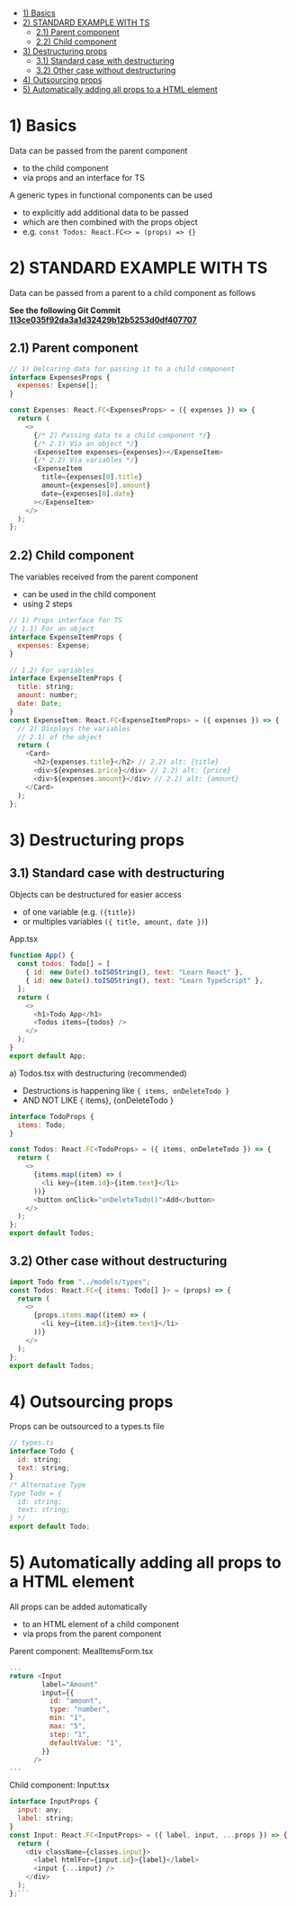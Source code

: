 - [1) Basics](#1-basics)
- [2) STANDARD EXAMPLE WITH TS](#2-standard-example-with-ts)
  - [2.1) Parent component](#21-parent-component)
  - [2.2) Child component](#22-child-component)
- [3) Destructuring props](#3-destructuring-props)
  - [3.1) Standard case with destructuring](#31-standard-case-with-destructuring)
  - [3.2) Other case without destructuring](#32-other-case-without-destructuring)
- [4) Outsourcing props](#4-outsourcing-props)
- [5) Automatically adding all props to a HTML element](#5-automatically-adding-all-props-to-a-html-element)

# 1) Basics

Data can be passed from the parent component

- to the child component
- via props and an interface for TS

A generic types in functional components can be used

- to explicitly add additional data to be passed
- which are then combined with the props object
- e.g. `const Todos: React.FC<> = (props) => {}`

# 2) STANDARD EXAMPLE WITH TS

Data can be passed from a parent to a child component as follows

**See the following Git Commit [113ce035f92da3a1d32429b12b5253d0df407707](https://github.com/johannesstroebele91/React-Library/commit/113ce035f92da3a1d32429b12b5253d0df407707)**

## 2.1) Parent component

```javascript
// 1) Delcaring data for passing it to a child component
interface ExpensesProps {
  expenses: Expense[];
}

const Expenses: React.FC<ExpensesProps> = ({ expenses }) => {
  return (
    <>
      {/* 2) Passing data to a child component */}
      {/* 2.1) Via an object */}
      <ExpenseItem expenses={expenses}></ExpenseItem>
      {/* 2.2) Via variables */}
      <ExpenseItem
        title={expenses[0].title}
        amount={expenses[0].amount}
        date={expenses[0].date}
      ></ExpenseItem>
    </>
  );
};
```

## 2.2) Child component

The variables received from the parent component

- can be used in the child component
- using 2 steps

```javascript
// 1) Props interface for TS
// 1.1) For an object
interface ExpenseItemProps {
  expenses: Expense;
}

// 1.2) For variables
interface ExpenseItemProps {
  title: string;
  amount: number;
  date: Date;
}
const ExpenseItem: React.FC<ExpenseItemProps> = ({ expenses }) => {
  // 2) Displays the variables
  // 2.1) of the object
  return (
    <Card>
      <h2>{expenses.title}</h2> // 2.2) alt: {title}
      <div>${expenses.price}</div> // 2.2) alt: {price}
      <div>${expenses.amount}</div> // 2.2) alt: {amount}
    </Card>
  );
};
```

# 3) Destructuring props

## 3.1) Standard case with destructuring

Objects can be destructured for easier access

- of one variable (e.g. `({title})`
- or multiples variables `({ title, amount, date })`)

App.tsx

```javascript
function App() {
  const todos: Todo[] = [
    { id: new Date().toISOString(), text: "Learn React" },
    { id: new Date().toISOString(), text: "Learn TypeScript" },
  ];
  return (
    <>
      <h1>Todo App</h1>
      <Todos items={todos} />
    </>
  );
}
export default App;
```

a) Todos.tsx with destructuring (recommended)

- Destructions is happening like `{ items, onDeleteTodo }`
- AND NOT LIKE { items}, {onDeleteTodo }

```javascript
interface TodoProps {
  items: Todo;
}

const Todos: React.FC<TodoProps> = ({ items, onDeleteTodo }) => {
  return (
    <>
      {items.map((item) => (
        <li key={item.id}>{item.text}</li>
      ))}
      <button onClick="onDeleteTodo()">Add</button>
    </>
  );
};
export default Todos;
```

## 3.2) Other case without destructuring

```javascript
import Todo from "../models/types";
const Todos: React.FC<{ items: Todo[] }> = (props) => {
  return (
    <>
      {props.items.map((item) => (
        <li key={item.id}>{item.text}</li>
      ))}
    </>
  );
};
export default Todos;
```

# 4) Outsourcing props

Props can be outsourced to a types.ts file

```javascript
// types.ts
interface Todo {
  id: string;
  text: string;
}
/* Alternative Type
type Todo = {
  id: string;
  text: string;
} */
export default Todo;
```

# 5) Automatically adding all props to a HTML element

All props can be added automatically

- to an HTML element of a child component
- via props from the parent component

Parent component: MealItemsForm.tsx

```javascript
...
return <Input
        label="Amount"
        input={{
          id: "amount",
          type: "number",
          min: "1",
          max: "5",
          step: "1",
          defaultValue: "1",
        }}
      />
...
```

Child component: Input:tsx

````javascript
interface InputProps {
  input: any;
  label: string;
}
const Input: React.FC<InputProps> = ({ label, input, ...props }) => {
  return (
    <div className={classes.input}>
      <label htmlFor={input.id}>{label}</label>
      <input {...input} />
    </div>
  );
};```
````

